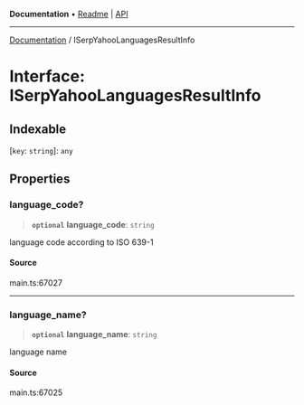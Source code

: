 **Documentation** • [Readme](../README.md) \| [API](../globals.md)

***

[Documentation](../README.md) / ISerpYahooLanguagesResultInfo

# Interface: ISerpYahooLanguagesResultInfo

## Indexable

 \[`key`: `string`\]: `any`

## Properties

### language\_code?

> **`optional`** **language\_code**: `string`

language code according to ISO 639-1

#### Source

main.ts:67027

***

### language\_name?

> **`optional`** **language\_name**: `string`

language name

#### Source

main.ts:67025
